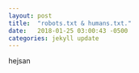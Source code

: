 ```yaml
---
layout: post
title:  "robots.txt & humans.txt."
date:   2018-01-25 03:00:43 -0500
categories: jekyll update
---
```

hejsan
